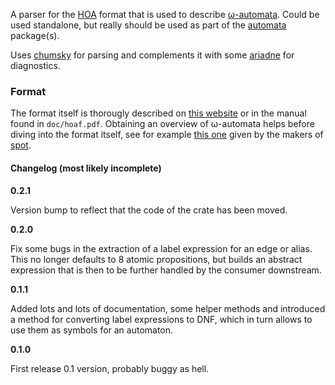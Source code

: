A parser for the [HOA](https://adl.github.io/hoaf/) format that is used to describe [ω-automata](https://en.wikipedia.org/wiki/%CE%A9-automaton).
Could be used standalone, but really should be used as part of the [automata](https://github.com/leonbohn/automata) package(s).

Uses [chumsky](https://github.com/zesterer/chumsky/) for parsing and complements it with some [ariadne](https://github.com/zesterer/ariadne) for diagnostics.

### Format
The format itself is thorougly described on [this website](https://adl.github.io/hoaf/) or in the manual found in `doc/hoaf.pdf`.
Obtaining an overview of ω-automata helps before diving into the format itself, see for example [this one](https://spot.lre.epita.fr/concepts.html) given by the makers of [spot](https://spot.lre.epita.fr/).

#### Changelog (most likely incomplete)
**0.2.1**

Version bump to reflect that the code of the crate has been moved.

**0.2.0**

Fix some bugs in the extraction of a label expression for an edge or alias. This no longer defaults to 8 atomic propositions, but builds an abstract expression that is then to be further handled by the consumer downstream.

**0.1.1**

Added lots and lots of documentation, some helper methods and introduced a
method for converting label expressions to DNF, which in turn allows to
use them as symbols for an automaton.

**0.1.0**

First release 0.1 version, probably buggy as hell.
